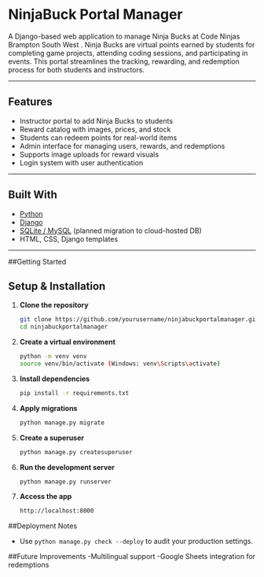 # NinjaBuck Portal Manager

A Django-based web application to manage Ninja Bucks at Code Ninjas Brampton South West .
Ninja Bucks are virtual points earned by students for completing game projects, attending coding sessions, and participating in events. This portal streamlines the tracking, rewarding, and redemption process for both students and instructors.

---

## Features

- Instructor portal to add Ninja Bucks to students
- Reward catalog with images, prices, and stock
- Students can redeem points for real-world items
- Admin interface for managing users, rewards, and redemptions
- Supports image uploads for reward visuals
- Login system with user authentication

---

## Built With

- [Python](https://www.python.org/)
- [Django](https://www.djangoproject.com/)
- [SQLite / MySQL](https://www.mysql.com/) (planned migration to cloud-hosted DB)
- HTML, CSS, Django templates

---
##Getting Started

## Setup & Installation

1. **Clone the repository**
   ```bash
   git clone https://github.com/yourusername/ninjabuckportalmanager.git
   cd ninjabuckportalmanager

2. **Create a virtual environment**
   ```bash
   python -m venv venv
   source venv/bin/activate (Windows: venv\Scripts\activate)

3. **Install dependencies**
   ```bash
   pip install -r requirements.txt

4. **Apply migrations**
   ```bash
   python manage.py migrate

5. **Create a superuser**
   ```bash
   python manage.py createsuperuser

6. **Run the development server**
   ```bash
   python manage.py runserver

7. **Access the app**
   ```bash
   http://localhost:8000


##Deployment Notes
- Use `python manage.py check --deploy` to audit your production settings.

##Future Improvements
-Multilingual support
-Google Sheets integration for redemptions
 
